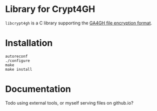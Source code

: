 # Library for Crypt4GH

`libcrypt4gh` is a C library supporting the [GA4GH file encryption format](http://samtools.github.io/hts-specs/crypt4gh.pdf).


# Installation

	autoreconf
	./configure
	make
	make install

# Documentation

Todo using external tools, or myself serving files on github.io?
